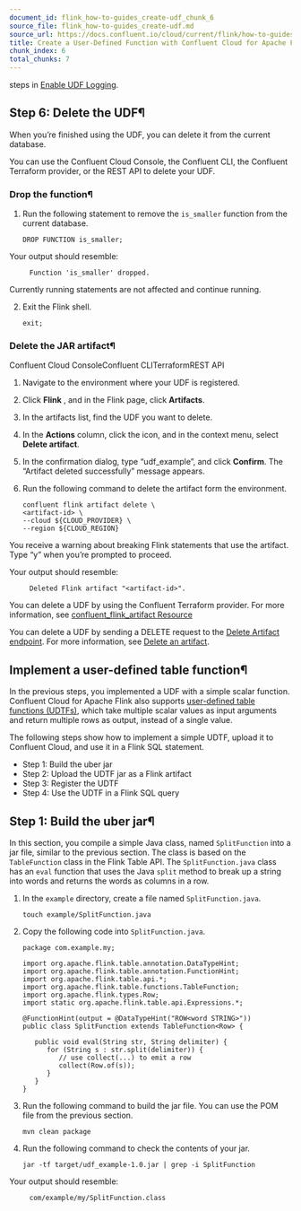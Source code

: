 ```yaml
---
document_id: flink_how-to-guides_create-udf_chunk_6
source_file: flink_how-to-guides_create-udf.md
source_url: https://docs.confluent.io/cloud/current/flink/how-to-guides/create-udf.html
title: Create a User-Defined Function with Confluent Cloud for Apache Flink
chunk_index: 6
total_chunks: 7
---
```


steps in [Enable UDF Logging](enable-udf-logging.html#flink-sql-enable-udf-logging).

## Step 6: Delete the UDF¶

When you’re finished using the UDF, you can delete it from the current database.

You can use the Confluent Cloud Console, the Confluent CLI, the Confluent Terraform provider, or the REST API to delete your UDF.

### Drop the function¶

  1. Run the following statement to remove the `is_smaller` function from the current database.

         DROP FUNCTION is_smaller;

Your output should resemble:

         Function 'is_smaller' dropped.

Currently running statements are not affected and continue running.

  2. Exit the Flink shell.

         exit;

### Delete the JAR artifact¶

Confluent Cloud ConsoleConfluent CLITerraformREST API

  1. Navigate to the environment where your UDF is registered.
  2. Click **Flink** , and in the Flink page, click **Artifacts**.
  3. In the artifacts list, find the UDF you want to delete.
  4. In the **Actions** column, click the icon, and in the context menu, select **Delete artifact**.
  5. In the confirmation dialog, type “udf_example”, and click **Confirm**. The “Artifact deleted successfully” message appears.

  1. Run the following command to delete the artifact form the environment.

         confluent flink artifact delete \
         <artifact-id> \
         --cloud ${CLOUD_PROVIDER} \
         --region ${CLOUD_REGION}

You receive a warning about breaking Flink statements that use the artifact. Type “y” when you’re prompted to proceed.

Your output should resemble:

         Deleted Flink artifact "<artifact-id>".

You can delete a UDF by using the Confluent Terraform provider. For more information, see [confluent_flink_artifact Resource](https://registry.terraform.io/providers/confluentinc/confluent/latest/docs/resources/confluent_flink_artifact)

You can delete a UDF by sending a DELETE request to the [Delete Artifact endpoint](/cloud/current/api.html#tag/Flink-Artifacts-\(artifactv1\)/operation/deleteArtifactV1FlinkArtifact). For more information, see [Delete an artifact](../operate-and-deploy/flink-rest-api.html#flink-rest-api-delete-artifact).

## Implement a user-defined table function¶

In the previous steps, you implemented a UDF with a simple scalar function. Confluent Cloud for Apache Flink also supports [user-defined table functions (UDTFs)](../concepts/user-defined-functions.html#flink-sql-udfs-table-functions), which take multiple scalar values as input arguments and return multiple rows as output, instead of a single value.

The following steps show how to implement a simple UDTF, upload it to Confluent Cloud, and use it in a Flink SQL statement.

* Step 1: Build the uber jar
* Step 2: Upload the UDTF jar as a Flink artifact
* Step 3: Register the UDTF
* Step 4: Use the UDTF in a Flink SQL query

## Step 1: Build the uber jar¶

In this section, you compile a simple Java class, named `SplitFunction` into a jar file, similar to the previous section. The class is based on the `TableFunction` class in the Flink Table API. The `SplitFunction.java` class has an `eval` function that uses the Java `split` method to break up a string into words and returns the words as columns in a row.

  1. In the `example` directory, create a file named `SplitFunction.java`.

         touch example/SplitFunction.java

  2. Copy the following code into `SplitFunction.java`.

         package com.example.my;

         import org.apache.flink.table.annotation.DataTypeHint;
         import org.apache.flink.table.annotation.FunctionHint;
         import org.apache.flink.table.api.*;
         import org.apache.flink.table.functions.TableFunction;
         import org.apache.flink.types.Row;
         import static org.apache.flink.table.api.Expressions.*;

         @FunctionHint(output = @DataTypeHint("ROW<word STRING>"))
         public class SplitFunction extends TableFunction<Row> {

            public void eval(String str, String delimiter) {
               for (String s : str.split(delimiter)) {
                  // use collect(...) to emit a row
                  collect(Row.of(s));
               }
            }
         }

  3. Run the following command to build the jar file. You can use the POM file from the previous section.

         mvn clean package

  4. Run the following command to check the contents of your jar.

         jar -tf target/udf_example-1.0.jar | grep -i SplitFunction

Your output should resemble:

         com/example/my/SplitFunction.class

